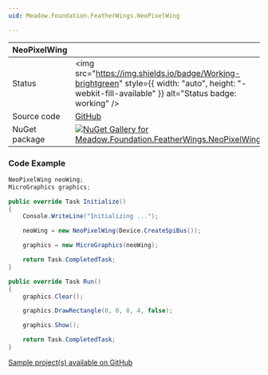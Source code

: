 ```yaml
---
uid: Meadow.Foundation.FeatherWings.NeoPixelWing

---
```


| NeoPixelWing | |
|--------|--------|
| Status | <img src="https://img.shields.io/badge/Working-brightgreen" style={{ width: "auto", height: "-webkit-fill-available" }} alt="Status badge: working" /> |
| Source code | [GitHub](https://github.com/WildernessLabs/Meadow.Foundation.FeatherWings/tree/main/Source/NeoPixelWing) |
| NuGet package | <a href="https://www.nuget.org/packages/Meadow.Foundation.FeatherWings.NeoPixelWing/" target="_blank"><img src="https://img.shields.io/nuget/v/Meadow.Foundation.FeatherWings.NeoPixelWing.svg?label=Meadow.Foundation.FeatherWings.NeoPixelWing" alt="NuGet Gallery for Meadow.Foundation.FeatherWings.NeoPixelWing" /></a> |

### Code Example

```csharp
NeoPixelWing neoWing;
MicroGraphics graphics;

public override Task Initialize()
{
    Console.WriteLine("Initializing ...");

    neoWing = new NeoPixelWing(Device.CreateSpiBus());

    graphics = new MicroGraphics(neoWing);

    return Task.CompletedTask;
}

public override Task Run()
{
    graphics.Clear();

    graphics.DrawRectangle(0, 0, 8, 4, false);

    graphics.Show();

    return Task.CompletedTask;
}

```

[Sample project(s) available on GitHub](https://github.com/WildernessLabs/Meadow.Foundation.FeatherWings/tree/main/Source/NeoPixelWing/Sample/NeoPixelWing_Sample)

